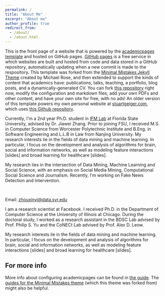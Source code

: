 ```yaml
---
permalink: /
title: "About Me"
excerpt: "About me"
author_profile: true
redirect_from: 
  - /about/
  - /about.html
---
```


This is the front page of a website that is powered by the [academicpages template](https://github.com/academicpages/academicpages.github.io) and hosted on GitHub pages. [GitHub pages](https://pages.github.com) is a free service in which websites are built and hosted from code and data stored in a GitHub repository, automatically updating when a new commit is made to the respository. This template was forked from the [Minimal Mistakes Jekyll Theme](https://mmistakes.github.io/minimal-mistakes/) created by Michael Rose, and then extended to support the kinds of content that academics have: publications, talks, teaching, a portfolio, blog posts, and a dynamically-generated CV. You can fork [this repository](https://github.com/academicpages/academicpages.github.io) right now, modify the configuration and markdown files, add your own PDFs and other content, and have your own site for free, with no ads! An older version of this template powers my own personal website at [stuartgeiger.com](http://stuartgeiger.com), which uses [this Github repository](https://github.com/staeiou/staeiou.github.io).


Currently, I'm a 2nd year Ph.D. student in [IFM Lab](http://www.ifmlab.org/) at Florida State University, advised by Dr. Jiawei Zhang. Prior to joining FSU, I received M.S. in Computer Science from Worcester Polytechnic Institute and B.Eng. in Software Engineering and L.L.B in Law from Nanjing University.
My research interests lie in the fields of data mining and machine learning. In particular, I focus on the development and analysis of algorithms for brain, social and information networks, as well as modeling feature interactions [slides] and broad learning for healthcare [slides].
​

My research lies in the intersection of Data Mining, Machine Learning and Social Science, with an emphasis on Social Media Mining, Computational Social Science and Journalism. Recently, I'm working on Fake News Detection and Intervention.

​

Email: zhouxinyi@data.syr.edu

I am a research scientist at Facebook. I received Ph.D. in the Department of Computer Science at the University of Illinois at Chicago. During the doctoral study, I worked as a research assistant in the BDSC Lab advised by Prof. Philip S. Yu and the CoNECt Lab advised by Prof. Alex D. Leow. 

My research interests lie in the fields of data mining and machine learning. In particular, I focus on the development and analysis of algorithms for brain, social and information networks, as well as modeling feature interactions [slides] and broad learning for healthcare [slides].

For more info
------
More info about configuring academicpages can be found in [the guide](https://academicpages.github.io/markdown/). The [guides for the Minimal Mistakes theme](https://mmistakes.github.io/minimal-mistakes/docs/configuration/) (which this theme was forked from) might also be helpful.

